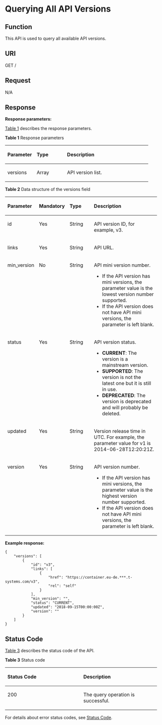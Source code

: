 # Querying All API Versions<a name="cce_02_0349"></a>

## Function<a name="se2e066518e534a58a022d07edfbd4a3f"></a>

This API is used to query all available API versions.

## URI<a name="s9ba079db556c4be7998a917fb1004946"></a>

GET /

## Request<a name="sfa7f4cd949044a198e9f9a0518344e7f"></a>

N/A

## Response<a name="s2eb2c416e8d344619301671f0baffc10"></a>

**Response parameters:**

[Table 1](#table986610460219)  describes the response parameters.

**Table  1**  Response parameters

<a name="table986610460219"></a>
<table><thead align="left"><tr id="row3867846192120"><th class="cellrowborder" valign="top" width="20.392039203920394%" id="mcps1.2.4.1.1"><p id="p1086764618217"><a name="p1086764618217"></a><a name="p1086764618217"></a>Parameter</p>
</th>
<th class="cellrowborder" valign="top" width="21.23212321232123%" id="mcps1.2.4.1.2"><p id="p10867184611219"><a name="p10867184611219"></a><a name="p10867184611219"></a>Type</p>
</th>
<th class="cellrowborder" valign="top" width="58.37583758375837%" id="mcps1.2.4.1.3"><p id="p08676468210"><a name="p08676468210"></a><a name="p08676468210"></a>Description</p>
</th>
</tr>
</thead>
<tbody><tr id="row20867124611213"><td class="cellrowborder" valign="top" width="20.392039203920394%" headers="mcps1.2.4.1.1 "><p id="p2086715463216"><a name="p2086715463216"></a><a name="p2086715463216"></a>versions</p>
</td>
<td class="cellrowborder" valign="top" width="21.23212321232123%" headers="mcps1.2.4.1.2 "><p id="p178672046192113"><a name="p178672046192113"></a><a name="p178672046192113"></a>Array</p>
</td>
<td class="cellrowborder" valign="top" width="58.37583758375837%" headers="mcps1.2.4.1.3 "><p id="p129231114292"><a name="p129231114292"></a><a name="p129231114292"></a>API version list.</p>
</td>
</tr>
</tbody>
</table>

**Table  2**  Data structure of the versions field

<a name="tcce801e285854dccb353b947a7438f7e"></a>
<table><thead align="left"><tr id="rcfece3d94f00439c886626d8c9fd8ead"><th class="cellrowborder" valign="top" width="17.77%" id="mcps1.2.5.1.1"><p id="ae4b83b624fe9400280500de14f852957"><a name="ae4b83b624fe9400280500de14f852957"></a><a name="ae4b83b624fe9400280500de14f852957"></a>Parameter</p>
</th>
<th class="cellrowborder" valign="top" width="12.870000000000001%" id="mcps1.2.5.1.2"><p id="p187612148111"><a name="p187612148111"></a><a name="p187612148111"></a>Mandatory</p>
</th>
<th class="cellrowborder" valign="top" width="18.5%" id="mcps1.2.5.1.3"><p id="af9564978f187443a837b5dc2ba197568"><a name="af9564978f187443a837b5dc2ba197568"></a><a name="af9564978f187443a837b5dc2ba197568"></a>Type</p>
</th>
<th class="cellrowborder" valign="top" width="50.86000000000001%" id="mcps1.2.5.1.4"><p id="aaed6ccd6f45949ab97d3cd07a9006af8"><a name="aaed6ccd6f45949ab97d3cd07a9006af8"></a><a name="aaed6ccd6f45949ab97d3cd07a9006af8"></a>Description</p>
</th>
</tr>
</thead>
<tbody><tr id="rf35ded239f3047f4af05feecded6115c"><td class="cellrowborder" valign="top" width="17.77%" headers="mcps1.2.5.1.1 "><p id="p109666131210"><a name="p109666131210"></a><a name="p109666131210"></a>id</p>
</td>
<td class="cellrowborder" valign="top" width="12.870000000000001%" headers="mcps1.2.5.1.2 "><p id="p796351019124"><a name="p796351019124"></a><a name="p796351019124"></a>Yes</p>
</td>
<td class="cellrowborder" valign="top" width="18.5%" headers="mcps1.2.5.1.3 "><p id="p2816319131213"><a name="p2816319131213"></a><a name="p2816319131213"></a>String</p>
</td>
<td class="cellrowborder" valign="top" width="50.86000000000001%" headers="mcps1.2.5.1.4 "><p id="p19449832141215"><a name="p19449832141215"></a><a name="p19449832141215"></a>API version ID, for example, v3.</p>
</td>
</tr>
<tr id="r3a6b7a4ae3424f3589f19eae5b6cf393"><td class="cellrowborder" valign="top" width="17.77%" headers="mcps1.2.5.1.1 "><p id="p169676110128"><a name="p169676110128"></a><a name="p169676110128"></a>links</p>
</td>
<td class="cellrowborder" valign="top" width="12.870000000000001%" headers="mcps1.2.5.1.2 "><p id="p14963410101214"><a name="p14963410101214"></a><a name="p14963410101214"></a>Yes</p>
</td>
<td class="cellrowborder" valign="top" width="18.5%" headers="mcps1.2.5.1.3 "><p id="p28173196126"><a name="p28173196126"></a><a name="p28173196126"></a>String</p>
</td>
<td class="cellrowborder" valign="top" width="50.86000000000001%" headers="mcps1.2.5.1.4 "><p id="p18449163213123"><a name="p18449163213123"></a><a name="p18449163213123"></a>API URL.</p>
</td>
</tr>
<tr id="row12671143117576"><td class="cellrowborder" valign="top" width="17.77%" headers="mcps1.2.5.1.1 "><p id="p16882636175719"><a name="p16882636175719"></a><a name="p16882636175719"></a>min_version</p>
</td>
<td class="cellrowborder" valign="top" width="12.870000000000001%" headers="mcps1.2.5.1.2 "><p id="p1882153685714"><a name="p1882153685714"></a><a name="p1882153685714"></a>No</p>
</td>
<td class="cellrowborder" valign="top" width="18.5%" headers="mcps1.2.5.1.3 "><p id="p4882103615573"><a name="p4882103615573"></a><a name="p4882103615573"></a>String</p>
</td>
<td class="cellrowborder" valign="top" width="50.86000000000001%" headers="mcps1.2.5.1.4 "><p id="p6166165673612"><a name="p6166165673612"></a><a name="p6166165673612"></a>API mini version number.</p>
<a name="ul1058019424376"></a><a name="ul1058019424376"></a><ul id="ul1058019424376"><li>If the API version has mini versions, the parameter value is the lowest version number supported.</li><li>If the API version does not have API mini versions, the parameter is left blank.</li></ul>
</td>
</tr>
<tr id="rc87772ef04774dcb860fcae5b8403556"><td class="cellrowborder" valign="top" width="17.77%" headers="mcps1.2.5.1.1 "><p id="p79671614122"><a name="p79671614122"></a><a name="p79671614122"></a>status</p>
</td>
<td class="cellrowborder" valign="top" width="12.870000000000001%" headers="mcps1.2.5.1.2 "><p id="p64668816565"><a name="p64668816565"></a><a name="p64668816565"></a>Yes</p>
</td>
<td class="cellrowborder" valign="top" width="18.5%" headers="mcps1.2.5.1.3 "><p id="p0817101941213"><a name="p0817101941213"></a><a name="p0817101941213"></a>String</p>
</td>
<td class="cellrowborder" valign="top" width="50.86000000000001%" headers="mcps1.2.5.1.4 "><p id="p184493325123"><a name="p184493325123"></a><a name="p184493325123"></a>API version status.</p>
<a name="ul1483715326178"></a><a name="ul1483715326178"></a><ul id="ul1483715326178"><li><strong id="b58371432181719"><a name="b58371432181719"></a><a name="b58371432181719"></a>CURRENT</strong>: The version is a mainstream version.</li><li><strong id="b1283123612175"><a name="b1283123612175"></a><a name="b1283123612175"></a>SUPPORTED</strong>: The version is not the latest one but it is still in use.</li><li><strong id="b18838163231715"><a name="b18838163231715"></a><a name="b18838163231715"></a>DEPRECATED</strong>: The version is deprecated and will probably be deleted.</li></ul>
</td>
</tr>
<tr id="row06881052171110"><td class="cellrowborder" valign="top" width="17.77%" headers="mcps1.2.5.1.1 "><p id="p1596751131216"><a name="p1596751131216"></a><a name="p1596751131216"></a>updated</p>
</td>
<td class="cellrowborder" valign="top" width="12.870000000000001%" headers="mcps1.2.5.1.2 "><p id="p296361014129"><a name="p296361014129"></a><a name="p296361014129"></a>Yes</p>
</td>
<td class="cellrowborder" valign="top" width="18.5%" headers="mcps1.2.5.1.3 "><p id="p1381761913126"><a name="p1381761913126"></a><a name="p1381761913126"></a>String</p>
</td>
<td class="cellrowborder" valign="top" width="50.86000000000001%" headers="mcps1.2.5.1.4 "><p id="p4449103219127"><a name="p4449103219127"></a><a name="p4449103219127"></a>Version release time in UTC. For example, the parameter value for v1 is 2014-06-28T12:20:21Z.</p>
</td>
</tr>
<tr id="row268912525118"><td class="cellrowborder" valign="top" width="17.77%" headers="mcps1.2.5.1.1 "><p id="p13786204713575"><a name="p13786204713575"></a><a name="p13786204713575"></a>version</p>
</td>
<td class="cellrowborder" valign="top" width="12.870000000000001%" headers="mcps1.2.5.1.2 "><p id="p107861547115719"><a name="p107861547115719"></a><a name="p107861547115719"></a>Yes</p>
</td>
<td class="cellrowborder" valign="top" width="18.5%" headers="mcps1.2.5.1.3 "><p id="p16786104712578"><a name="p16786104712578"></a><a name="p16786104712578"></a>String</p>
</td>
<td class="cellrowborder" valign="top" width="50.86000000000001%" headers="mcps1.2.5.1.4 "><p id="p1323821834016"><a name="p1323821834016"></a><a name="p1323821834016"></a>API version number.</p>
<a name="ul18313527114018"></a><a name="ul18313527114018"></a><ul id="ul18313527114018"><li>If the API version has mini versions, the parameter value is the highest version number supported.</li><li>If the API version does not have API mini versions, the parameter is left blank.</li></ul>
</td>
</tr>
</tbody>
</table>

**Example response:**

```
{
    "versions": [
        {
            "id": "v3",
            "links": [
                {
                    "href": "https://container.eu-de.***.t-systems.com/v3",
                    "rel": "self"
                }
            ],
            "min_version": "",
            "status": "CURRENT",
            "updated": "2018-09-15T00:00:00Z",
            "version": ""
        }
    ]
}
```

## Status Code<a name="sf5b489c1f62d4d909a30f683dc319340"></a>

[Table 3](#t8935d48c19714740abd2e888a39be462)  describes the status code of the API.

**Table  3**  Status code

<a name="t8935d48c19714740abd2e888a39be462"></a>
<table><thead align="left"><tr id="re974d044247140b79c213fc577abe0ae"><th class="cellrowborder" valign="top" width="50%" id="mcps1.2.3.1.1"><p id="a9465a1e476c948e4b40095738594daf3"><a name="a9465a1e476c948e4b40095738594daf3"></a><a name="a9465a1e476c948e4b40095738594daf3"></a>Status Code</p>
</th>
<th class="cellrowborder" valign="top" width="50%" id="mcps1.2.3.1.2"><p id="a88c1c2f27be844b7b79dad7e1a5b06f2"><a name="a88c1c2f27be844b7b79dad7e1a5b06f2"></a><a name="a88c1c2f27be844b7b79dad7e1a5b06f2"></a>Description</p>
</th>
</tr>
</thead>
<tbody><tr id="rb535f7f0f62341f7b636e54ce399b342"><td class="cellrowborder" valign="top" width="50%" headers="mcps1.2.3.1.1 "><p id="ad1d3b647d2f746cc88b562f3eb1ff493"><a name="ad1d3b647d2f746cc88b562f3eb1ff493"></a><a name="ad1d3b647d2f746cc88b562f3eb1ff493"></a>200</p>
</td>
<td class="cellrowborder" valign="top" width="50%" headers="mcps1.2.3.1.2 "><p id="a78dc15895d744bb9affa7db6de6e02e5"><a name="a78dc15895d744bb9affa7db6de6e02e5"></a><a name="a78dc15895d744bb9affa7db6de6e02e5"></a>The query operation is successful.</p>
</td>
</tr>
</tbody>
</table>

For details about error status codes, see  [Status Code](status-code.md).

